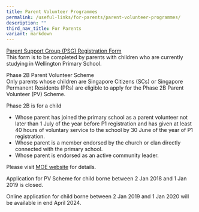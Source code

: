 ```yaml
---
title: Parent Volunteer Programmes
permalink: /useful-links/for-parents/parent-volunteer-programmes/
description: ""
third_nav_title: For Parents
variant: markdown
---
```

[Parent Support Group (PSG) Registration Form](/files/Useful%20Links/Parent%20Volunteer/WTP%20PSG%20Registration%20Form_28Apr21.pdf) <br>
This form is to be completed by parents with children who are currently studying in Wellington Primary School. 

Phase 2B Parent Volunteer Scheme<br>
Only parents whose children are Singapore Citizens (SCs) or Singapore Permanent Residents (PRs) are eligible to apply for the Phase 2B Parent Volunteer (PV) Scheme.&nbsp;

Phase 2B is for a child<br>
*   Whose parent has joined the primary school as a parent volunteer not later than 1 July of the year before P1 registration and has given at least 40 hours of voluntary service to the school by 30 June of the year of P1 registration.
*   Whose parent is a member endorsed by the church or clan directly connected with the primary school.
*   Whose parent is endorsed as an active community leader.

Please visit [MOE website](https://www.moe.gov.sg/primary/p1-registration/registration-phases-key-dates?pt=2B)  for details.

Application for PV Scheme for child borne between 2 Jan 2018 and 1 Jan 2019 is closed.

Online application for child borne between 2 Jan 2019 and 1 Jan 2020 will be available in end April 2024.
 